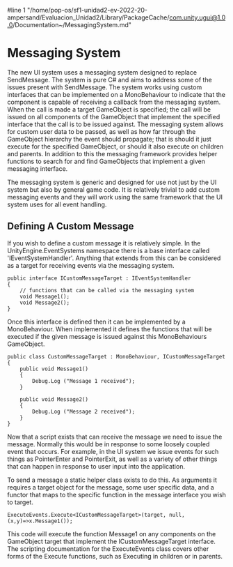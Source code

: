 #line 1 "/home/pop-os/sf1-unidad2-ev-2022-20-ampersand/Evaluacion_Unidad2/Library/PackageCache/com.unity.ugui@1.0.0/Documentation~/MessagingSystem.md"

# Messaging System

The new UI system uses a messaging system designed to replace SendMessage. The system is pure C# and aims to address some of the issues present with SendMessage. The system works using custom interfaces that can be implemented on a MonoBehaviour to indicate that the component is capable of receiving a callback from the messaging system. When the call is made a target GameObject is specified; the call will be issued on all components of the GameObject that implement the specified interface that the call is to be issued against. The messaging system allows for custom user data to be passed, as well as how far through the GameObject hierarchy the event should propagate; that is should it just execute for the specified GameObject, or should it also execute on children and parents. In addition to this the messaging framework provides helper functions to search for and find GameObjects that implement a given messaging interface.

The messaging system is generic and designed for use not just by the UI system but also by general game code. It is relatively trivial to add custom messaging events and they will work using the same framework that the UI system uses for all event handling.

## Defining A Custom Message

If you wish to define a custom message it is relatively simple. In the UnityEngine.EventSystems namespace there is a base interface called 'IEventSystemHandler'. Anything that extends from this can be considered as a target for receiving events via the messaging system.

````
public interface ICustomMessageTarget : IEventSystemHandler
{
    // functions that can be called via the messaging system
    void Message1();
    void Message2();
}
````

Once this interface is defined then it can be implemented by a MonoBehaviour. When implemented it defines the functions that will be executed if the given message is issued against this MonoBehaviours GameObject.

````
public class CustomMessageTarget : MonoBehaviour, ICustomMessageTarget
{
    public void Message1()
    {
        Debug.Log ("Message 1 received");
    }

    public void Message2()
    {
        Debug.Log ("Message 2 received");
    }
}
````

Now that a script exists that can receive the message we need to issue the message. Normally this would be in response to some loosely coupled event that occurs. For example, in the UI system we issue events for such things as PointerEnter and PointerExit, as well as a variety of other things that can happen in response to user input into the application.

To send a message a static helper class exists to do this. As arguments it requires a target object for the message, some user specific data, and a functor that maps to the specific function in the message interface you wish to target.

````
ExecuteEvents.Execute<ICustomMessageTarget>(target, null, (x,y)=>x.Message1());
````

This code will execute the function Message1 on any components on the GameObject target that implement the ICustomMessageTarget interface. The scripting documentation for the ExecuteEvents class covers other forms of the Execute functions, such as Executing in children or in parents.
